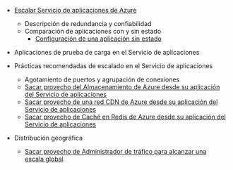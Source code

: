 * [Escalar Servicio de aplicaciones de Azure](../articles/app-service-web/web-sites-scale.md)
  
  * Descripción de redundancia y confiabilidad
  * Comparación de aplicaciones con y sin estado
    * [Configuración de una aplicación sin estado](https://azure.microsoft.com/blog/disabling-arrs-instance-affinity-in-windows-azure-web-sites/)
* Aplicaciones de prueba de carga en el Servicio de aplicaciones   
* Prácticas recomendadas de escalado en el Servicio de aplicaciones
  
  * Agotamiento de puertos y agrupación de conexiones
  * [Sacar provecho del Almacenamiento de Azure desde su aplicación del Servicio de aplicaciones](../articles/storage/blobs/storage-dotnet-how-to-use-blobs.md)
  * [Sacar provecho de una red CDN de Azure desde su aplicación del Servicio de aplicaciones](../articles/cdn/cdn-overview.md)
  * [Sacar provecho de Caché en Redis de Azure desde su aplicación del Servicio de aplicaciones](../articles/redis-cache/cache-dotnet-how-to-use-azure-redis-cache.md)
* Distribución geográfica
  
  * [Sacar provecho de Administrador de tráfico para alcanzar una escala global](../articles/traffic-manager/traffic-manager-overview.md)

